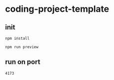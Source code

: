 # coding-project-template

## init
```
npm install
```
```
npm run preview
```

## run on port
```
4173
```
